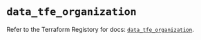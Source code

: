 # `data_tfe_organization`

Refer to the Terraform Registory for docs: [`data_tfe_organization`](https://registry.terraform.io/providers/hashicorp/tfe/0.44.0/docs/data-sources/organization).
